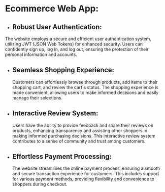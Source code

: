 # Ecommerce Web App:
- ## Robust User Authentication:
 The website employs a secure and efficient user authentication system, utilizing JWT (JSON Web Tokens) for enhanced security. Users can confidently sign up, log in, and log out, ensuring the protection of their personal information and accounts.

- ## Seamless Shopping Experience:
  Customers can effortlessly browse through products, add items to their shopping cart, and review the cart's status. The shopping experience is made convenient, allowing users to make informed decisions and easily manage their selections.

- ## Interactive Review System:
  Users have the ability to provide feedback and share their reviews on products, enhancing transparency and assisting other shoppers in making informed purchasing decisions. This interactive review system contributes to a sense of community and trust among customers.

- ## Effortless Payment Processing:
  The website streamlines the online payment process, ensuring a smooth and secure transaction experience for customers. This includes support for various payment methods, providing flexibility and convenience to shoppers during checkout.
